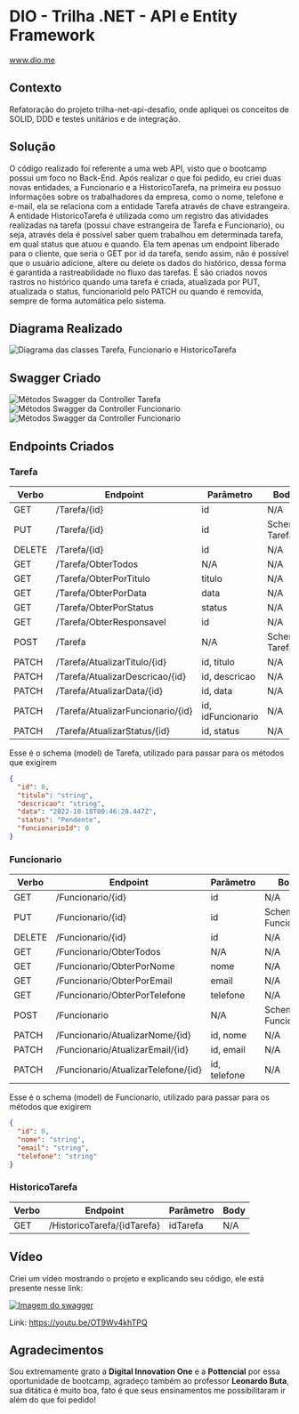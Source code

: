 # DIO - Trilha .NET - API e Entity Framework
www.dio.me

## Contexto
Refatoração do projeto trilha-net-api-desafio, onde apliquei os conceitos de SOLID, DDD e testes unitários e de integração.  

## Solução
O código realizado foi referente a uma web API, visto que o bootcamp possui um foco no Back-End.
Após realizar o que foi pedido, eu criei duas novas entidades, a Funcionario e a HistoricoTarefa, na primeira eu possuo informações sobre os trabalhadores da empresa, como o nome, telefone e e-mail, ela se relaciona com a entidade Tarefa através de chave estrangeira.
A entidade HistoricoTarefa é utilizada como um registro das atividades realizadas na tarefa (possui chave estrangeira de Tarefa e Funcionario), ou seja, através dela é possível saber quem trabalhou em determinada tarefa, em qual status que atuou e quando. Ela tem apenas um endpoint liberado para o cliente, que seria o GET por id da tarefa, sendo assim, não é possível que o usuário adicione, altere ou delete os dados do histórico, dessa forma é garantida a rastreabilidade no fluxo das tarefas.
É são criados novos rastros no histórico quando uma tarefa é criada, atualizada por PUT, atualizada o status, funcionarioId pelo PATCH ou quando é removida, sempre de forma automática pelo sistema. 

## Diagrama Realizado
![Diagrama das classes Tarefa, Funcionario e HistoricoTarefa](Imagens/diagrama_api.png)

## Swagger Criado
![Métodos Swagger da Controller Tarefa](Imagens/swagger_tarefa.png)
![Métodos Swagger da Controller Funcionario](Imagens/swagger_funcionario.png)
![Métodos Swagger da Controller Funcionario](Imagens/swagger_historico_tarefa.png)

## Endpoints Criados

### Tarefa

| Verbo  | Endpoint                          | Parâmetro         | Body          |
|--------|-----------------------------------|-------------------|---------------|
| GET    | /Tarefa/{id}                      | id                | N/A           |
| PUT    | /Tarefa/{id}                      | id                | Schema Tarefa |
| DELETE | /Tarefa/{id}                      | id                | N/A           |
| GET    | /Tarefa/ObterTodos                | N/A               | N/A           |
| GET    | /Tarefa/ObterPorTitulo            | titulo            | N/A           |
| GET    | /Tarefa/ObterPorData              | data              | N/A           |
| GET    | /Tarefa/ObterPorStatus            | status            | N/A           |
| GET    | /Tarefa/ObterResponsavel          | id                | N/A           |
| POST   | /Tarefa                           | N/A               | Schema Tarefa |
| PATCH  | /Tarefa/AtualizarTitulo/{id}      | id, titulo        | N/A           |
| PATCH  | /Tarefa/AtualizarDescricao/{id}   | id, descricao     | N/A           |
| PATCH  | /Tarefa/AtualizarData/{id}        | id, data          | N/A           |
| PATCH  | /Tarefa/AtualizarFuncionario/{id} | id, idFuncionario | N/A           |
| PATCH  | /Tarefa/AtualizarStatus/{id}      | id, status        | N/A           |

Esse é o schema (model) de Tarefa, utilizado para passar para os métodos que exigirem

```json
{
  "id": 0,
  "titulo": "string",
  "descricao": "string",
  "data": "2022-10-18T00:46:28.447Z",
  "status": "Pendente",
  "funcionarioId": 0
}
```

### Funcionario

| Verbo  | Endpoint                             | Parâmetro     | Body               |
|--------|--------------------------------------|---------------|--------------------|
| GET    | /Funcionario/{id}                    | id            | N/A                |
| PUT    | /Funcionario/{id}                    | id            | Schema Funcionario |
| DELETE | /Funcionario/{id}                    | id            | N/A                |
| GET    | /Funcionario/ObterTodos              | N/A           | N/A                |
| GET    | /Funcionario/ObterPorNome            | nome          | N/A                |
| GET    | /Funcionario/ObterPorEmail           | email         | N/A                |
| GET    | /Funcionario/ObterPorTelefone        | telefone      | N/A                |
| POST   | /Funcionario                         | N/A           | Schema Funcionario |
| PATCH  | /Funcionario/AtualizarNome/{id}      | id, nome      | N/A                |
| PATCH  | /Funcionario/AtualizarEmail/{id}     | id, email     | N/A                |
| PATCH  | /Funcionario/AtualizarTelefone/{id}  | id, telefone  | N/A                |

Esse é o schema (model) de Funcionario, utilizado para passar para os métodos que exigirem

```json
{
  "id": 0,
  "nome": "string",
  "email": "string",
  "telefone": "string"
}
```

### HistoricoTarefa

| Verbo  | Endpoint                             | Parâmetro     | Body               |
|--------|--------------------------------------|---------------|--------------------|
| GET    | /HistoricoTarefa/{idTarefa}          | idTarefa      | N/A                |

## Vídeo

Criei um vídeo mostrando o projeto e explicando seu código, ele está presente nesse link:

[![Imagem do swagger](Imagens/imagem-youtube.png)](https://youtu.be/OT9Wv4khTPQ)

Link: https://youtu.be/OT9Wv4khTPQ

## Agradecimentos

Sou extremamente grato a **Digital Innovation One** e a **Pottencial** por essa oportunidade de bootcamp, agradeço também ao professor **Leonardo Buta**, sua ditática é muito boa, fato é que seus ensinamentos me possibilitaram ir além do que foi pedido!